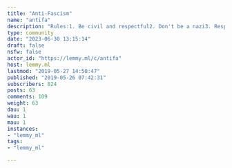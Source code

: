 ```yaml
---
title: "Anti-Fascism" 
name: "antifa"
description: "Rules:1. Be civil and respectful2. Don't be a nazi3. Respect other opinions (not nazis though); argue about the point and not the person"
type: community
date: "2023-06-30 13:15:14"
draft: false
nsfw: false
actor_id: "https://lemmy.ml/c/antifa"
host: lemmy.ml
lastmod: "2019-05-27 14:50:47"
published: "2019-05-26 07:42:31"
subscribers: 824
posts: 63
comments: 109
weight: 63
dau: 1
wau: 1
mau: 1
instances:
- "lemmy_ml"
tags: 
- "lemmy_ml"

---
```

